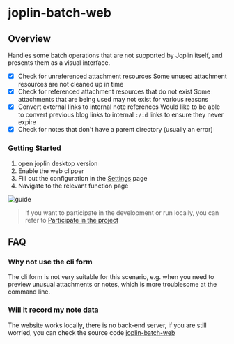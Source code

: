 # joplin-batch-web

## Overview

Handles some batch operations that are not supported by Joplin itself, and presents them as a visual interface.

- [x] Check for unreferenced attachment resources
      Some unused attachment resources are not cleaned up in time
- [x] Check for referenced attachment resources that do not exist
      Some attachments that are being used may not exist for various reasons
- [x] Convert external links to internal note references
      Would like to be able to convert previous blog links to internal `:/id` links to ensure they never expire
- [x] Check for notes that don't have a parent directory (usually an error)

### Getting Started

1. open joplin desktop version
2. Enable the web clipper
3. Fill out the configuration in the [Settings](https://joplin-utils.rxliuli.com/web/joplin-batch-web/#/settings) page
4. Navigate to the relevant function page

![guide](https://github.com/rxliuli/joplin-utils/raw/master/apps/joplin-batch-web/docs/images/guide.gif)

> If you want to participate in the development or run locally, you can refer to [Participate in the project](./docs/dev.md)

## FAQ

### Why not use the cli form

The cli form is not very suitable for this scenario, e.g. when you need to preview unusual attachments or notes, which is more troublesome at the command line.

### Will it record my note data

The website works locally, there is no back-end server, if you are still worried, you can check the source code [joplin-batch-web](https://github.com/rxliuli/joplin-utils/tree/master/apps/joplin-batch-web)
